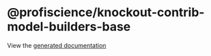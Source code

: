 # @profiscience/knockout-contrib-model-builders-base

View the [generated documentation](../framework/docs/typedoc/classes/constructorbuilder)